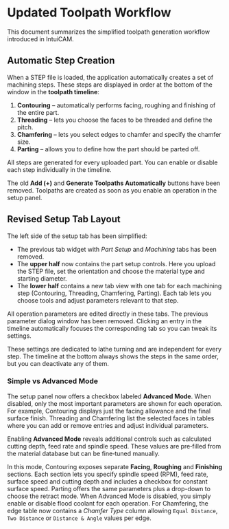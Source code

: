# Updated Toolpath Workflow

This document summarizes the simplified toolpath generation workflow introduced in IntuiCAM.

## Automatic Step Creation

When a STEP file is loaded, the application automatically creates a set of machining steps. These steps are displayed in order at the bottom of the window in the **toolpath timeline**:

1. **Contouring** – automatically performs facing, roughing and finishing of the entire part.
2. **Threading** – lets you choose the faces to be threaded and define the pitch.
3. **Chamfering** – lets you select edges to chamfer and specify the chamfer size.
4. **Parting** – allows you to define how the part should be parted off.

All steps are generated for every uploaded part. You can enable or disable each step individually in the timeline.

The old **Add (+)** and **Generate Toolpaths Automatically** buttons have been removed. Toolpaths are created as soon as you enable an operation in the setup panel.

## Revised Setup Tab Layout

The left side of the setup tab has been simplified:

- The previous tab widget with *Part Setup* and *Machining* tabs has been removed.
- The **upper half** now contains the part setup controls. Here you upload the STEP file, set the orientation and choose the material type and starting diameter.
- The **lower half** contains a new tab view with one tab for each machining step (Contouring, Threading, Chamfering, Parting). Each tab lets you choose tools and adjust parameters relevant to that step.

All operation parameters are edited directly in these tabs. The previous parameter dialog window has been removed. Clicking an entry in the timeline automatically focuses the corresponding tab so you can tweak its settings.

These settings are dedicated to lathe turning and are independent for every step.  The timeline at the bottom always shows the steps in the same order, but you can deactivate any of them.

### Simple vs Advanced Mode

The setup panel now offers a checkbox labeled **Advanced Mode**. When disabled, only the most important parameters are shown for each operation. For example, Contouring displays just the facing allowance and the final surface finish. Threading and Chamfering list the selected faces in tables where you can add or remove entries and adjust individual parameters.

Enabling **Advanced Mode** reveals additional controls such as calculated cutting depth, feed rate and spindle speed. These values are pre‑filled from the material database but can be fine‑tuned manually.

In this mode, Contouring exposes separate **Facing**, **Roughing** and **Finishing** sections. Each section lets you specify spindle speed (RPM), feed rate, surface speed and cutting depth and includes a checkbox for constant surface speed.
Parting offers the same parameters plus a drop-down to choose the retract mode. When Advanced Mode is disabled, you simply enable or disable flood coolant for each operation.
For Chamfering, the edge table now contains a *Chamfer Type* column allowing `Equal Distance`, `Two Distance` or `Distance & Angle` values per edge.
